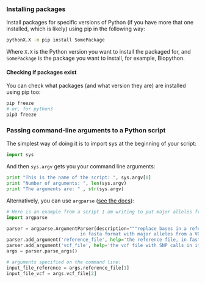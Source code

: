 ### Installing packages

Install packages for specific versions of Python (if you have more that one installed, which is likely) using pip in the following way:

```sh
pythonX.X -m pip install SomePackage
```

Where `X.X` is the Python version you want to install the packaged for, and `SomePackage` is the package you want to install, for example, Biopython.

#### Checking if packages exist

You can check what packages (and what version they are) are installed using pip too:

```sh
pip freeze
# or, for python3
pip3 freeze
```

### Passing command-line arguments to a Python script

The simplest way of doing it is to import sys at the beginning of your script:

```py
import sys
```

And then `sys.argv` gets you your command line arguments:

```py
print "This is the name of the script: ", sys.argv[0]
print "Number of arguments: ", len(sys.argv)
print "The arguments are: " , str(sys.argv)
```

Alternatively, you can use `argparse` ([see the docs](https://docs.python.org/3/library/argparse.html)):
 
 ```py
# Here is an example from a script I am writing to put major alleles from a vcf file into a reference sequence.
import argparse

parser = argparse.ArgumentParser(description="""replace bases in a reference sequence 
					        in fasta format with major alleles from a VCF file""")
parser.add_argument('reference_file', help='the reference file, in fasta format')
parser.add_argument('vcf_file', help='the vcf file with SNP calls in it')
args = parser.parse_args()

# arguments specified on the command line:
input_file_reference = args.reference_file[1]
input_file_vcf = args.vcf_file[2]
 ```
